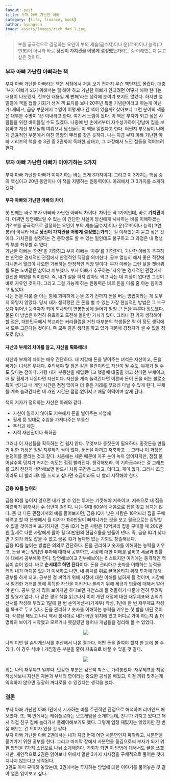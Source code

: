 ```yaml
---
layout: post
title: 부자 아빠 가난한 아빠
category: [life, finance, book]
author: hyungsun
image: assets/images/rich_dad_1.jpg
---
```


> 부를 궁극적으로 결정하는 요인이 부의 세습(금수저)이나 운(로또)이나 능력(고연봉)이 아니라 바로 **당신이 가치관을 어떻게 설정했는가**라는 걸 이해했는지 묻고 싶은 것이다.

### 부자 아빠 가난한 아빠라는 책
부자 아빠 가난한 아빠라는 책은 서점에서 처음 보기 전까지 무슨 책인지도 몰랐다. 대충 '부자 아빠가 되기 위해서는 뭘 해야 하고 가난한 아빠가 안되려면 어떻게 해야 한다는 내용이 나오겠지, 진부한 내용일 게 뻔해'라는 생각에 눈여겨 보지도 않았다. 하지만 얼떨결에 책을 접할 기회가 생겨 책 표지를 보니 20주년 특별 기념판이라고 하는게 아닌가! 제테크, 금융 부문에서 수명이 이렇게나 긴 책이 있을까? 찾아보니 그런 분야의 책들은 대부분 수명이 1년 이내라고 한다. 여기서 느낌이 왔다. 이 책은 부자가 되고 싶은 사람들을 위한 바이블일 수도 있겠다. 나중에 빈 손에서부터 자수성가하여 강남에 집을 보유하고 계신 부모님께 여쭤보니 당신들도 이 책을 읽었다고 한다. 어쩐지 부모님이 나에게 금융적인 부분에서 미친 영향의 뿌리를 찾은 듯하다. 나는 지금 부자 아빠 가난한 아빠 시리즈의 책을 총 3권 중 2권까지 독파한 상태고, 그 과정에서 느낀 점들을 적어보려 한다.

### 부자 아빠 가난한 아빠가 이야기하는 3가지
부자 아빠 가난한 아빠가 이야기하는 바는 크게 3가지이다. 그리고 이 3가지는 핵심 중의 핵심이고 20년 동안이나 이 책을 지탱하는 원동력이다. 아래에서 그 3가지를 소개하겠다.

####  부자 아빠와 가난한 아빠의 차이
첫 번째는 바로 부자 아빠와 가난한 아빠의 차이다. 차이는 딱 1가지인데, 바로 **가치관**이다. 어쩌면 당연해보일 수 있는 이 간단한 사실이 당신에게 시사하는 바를 이해하겠는가? 부를 궁극적으로 결정하는 요인이 부의 세습(금수저)이나 운(로또)이나 능력(고연봉)이 아니라 바로 **당신이 가치관을 어떻게 설정했는가**라는 걸 이해했는지 묻고 싶은 것이다. 가치관을 설정하는 건 중학생도 할 수 있는 일인데도 불구하고 그 과정은 내 평생의 부를 좌우할 수 있다.  
가난한 아빠는 '안전'을 지향하고 부자 아빠는 '자유'를 지향한다. 가난한 아빠가 추구하는 안전은 경제적인 관점에서 안정적인 직장을 의미한다. 공부 열심히 해서 좋은 직장에 다니면서 월급이 나오면 기뻐하는 안정적인 직장 말이다. 부자 아빠는 그런 삶을 쳇바퀴를 도는 노예같은 삶이라 치부했다. 부자 아빠가 추구하는 '자유'는 경제적인 관점에서 완전한 해방을 의미한다. 즉, 내가 일을 하지 않아도 먹고 사는 데 지장이 없다면 그것이 바로 자유인 것이다. 그리고 그걸 가능케 하는 원동력은 바로 돈을 다룰 줄 아는 힘이라고 믿었다.  
나는 돈을 다룰 줄 아는 힘에 희미하게 눈을 뜨기 전까지 돈을 버는 방법이라는 게 도무지 와닿지 않았다. 당시 내가 생각했던 큰 돈을 벌 수 있는 가장 현실적인 방법은 그 누구보다 뛰어난 능력자가 되어 회사와의 연봉협상에 들어가 엄청 큰 돈을 부른다 정도였다. 물론 이 방법은 여전히 유효하고 도전해 볼만한 가치가 있다. 그러나 한 가지 생각해야 할 점은, 대한민국에서 학교라는 커리큘럼을 거친 대부분의 학생들은 딱 이 정도 생각에서 모두 그친다는 것이다. 즉 모두 같은 생각을 하고 있기 때문에 경쟁자가 셀 수 없을 정도로 많다. 

#### 자산과 부채의 차이를 알고, 자산을 획득해라!
자산과 부채의 차이는 매우 간단하다. 내 지갑에 돈을 넣어주는 녀석은 자산이고, 돈을 빼가는 녀석은 부채다. 주의해야 할 점은 같은 물건이라도 자산이 될 수도, 부채가 될 수도 있다는 점이다. 가령 내가 부동산을 매입했다고 했을때 대출을 끼고 샀다면 부채이고, 매 달 월세가 나온다면 자산이다. 자산을 계속 늘려간다면 이른바 돈이 돈을 버는 불로소득이 생기고 내 개인 시간은 점점 많아져 더 좋은 거래를 찾으러 다닐 수 있게 된다. 부채를 계속 늘려간다면 내 개인 시간은 점점 없어지고 매달 허덕이며 살게 된다.

책의 저자가 정의하는 자산은 아래와 같다.
- 자신이 일하지 않아도 지속해서 돈을 벌어주는 사업체
- 월세 등 임대료 수입을 가져다주는 부동산
- 주식과 채권
- 지적 재산권이나 특허권

그러나 이 자산들을 획득하는 건 쉽지 않다. 무엇보다 종잣돈이 필요하다. 종잣돈을 만들기 위한 과정은 정말 지루하기 짝이 없다. 푼돈을 아끼고 저축하고 ... 그러나 이 과정은 눈덩이를 굴리는 것과 같다. 처음에는 체온 때문에 자꾸 눈이 녹아 없어지지만, 점점 불어날수록 덩치가 커지는 속도는 점점 빨라진다. 생각해보라. 이 기하급수라는 걸 그래프를 그려 천천히 생각해보면 반드시 처음 구간은 느리고, 더디고, 재미 없다. 그러니 조금이라도 더 빨리 재미를 느끼고 싶다면 조금이라도 더 빨리 시작해야 한다.  

#### 금융 IQ를 높여라
금융 IQ를 높이지 않으면 내가 할 수 있는 투자는 기껏해야 저축이고, 저축으로 내 집을 마련하기 위해서는 수 십년이 걸린다. 나는 절대 60살에 처음으로 집을 갖고 싶지는 않다. 좀 더 다른 관점에서의 예를 들어보자면, 금융 IQ가 낮은 사람은 10억짜리 집을 구매하려고 할 때 은행에서 월 이자가 150만원이 빠져나가는 것을 보고 월급으로는 감당할 수 없을 것이라며 포기하지만, 금융 IQ가 높은 사람은 10억짜리 집을 구매할 때 200만원 월세로 다른 사람에게 팔아 월 50만원의 현금흐름을 만들어 낸다. 즉, 금융 IQ가 낮다면 기회가 와도 잡을 수 없고 금융 IQ가 높다면 없는 기회도 창출해낸다.  
금융 IQ를 높이는 방법은 의외로 간단하다. 돈을 관리하고 숫자를 이해하는 능력을 키우고, 돈을 버는 방법인 투자에 대해서 공부하고, 시장에 대한 이해를 넓히고 세금과 법률에 대해서 공부해야 한다. 당연해보이고 진부해보이는 리스트지만 여기에는 충격적인 핵심이 숨어 있다. 바로 **순서대로 하면 된다**이다. 돈을 관리하고 숫자를 이해하는 능력을 키워 내가 어디쯤 있는가 이해하고 나면, 내 위치를 위로 끌어올리기 위해 투자에 대해 공부를 하게 되고, 공부한 걸 써먹기 위해 시장에 대한 이해를 넓히게 될 것이며, 시장에서 발견한 거래를 통해 획득한 자산을 지키거나 불리기 위해 세금과 법률에 대해서 알아야 한다. 공부 할 게 많아 보이지만 하다보면 자연스레 될 것들이기 때문에 전혀 두려워 할 필요가 없다. 나 같은 경우 책을 읽고나서 이미 개인 재정에 대한 재무제표와 손익계산서를 작성해 두었고 1달에 한 번 손익계산서(가계부) 작성, 1년에 한 번 재무제표 작성을 목표로 두고 있다. 돈을 관리하고 숫자를 이해하는 능력을 키우는 첫 발을 내딘 것이다. 작성을 해보고 나니 역시 생각대로 내가 어떤 위치에 있고 어디로 가야 하는지 좀 더 명확히 보이기 시작했고 모르거나 헷갈렸던 용어나 개념들을 정리해 볼 수 있었다.

<p align="center">
  <img src="{{ site.url }}/assets/images/rich_dad_2.jpg">
</p>
나의 이번 달 손익계산서를 추산해서 나온 결과다. 어떤 돈을 줄여야 할지 한 눈에 볼 수 있다. 이 경우 식비나 게임같은 부분을 줄여 저축으로 바꿀 수 있을 것 같다. 

<p align="center">
  <img src="{{ site.url }}/assets/images/rich_dad_3.jpg">
</p>
위는 나의 재무제표 일부다. 민감한 부분은 검은색 박스로 가려놓았다. 재무제표를 처음 작성해보니 자산은 자본과 부채의 합이라는 중요한 공식을 배웠고, 이걸 끼워 맞추는게 익숙하지 않으면 굉장히 까다로울 수 있겠다는 생각을 했다.

### 결론
부자 아빠 가난한 아빠 1권에서 시사하는 바를 주관적인 관점으로 해석하며 리마인드 해보았다. 또, 책 안에서는 캐쉬플로라는 보드게임을 소개하는데, 친구가 가지고 있다고 해서 직접 친구 집에 놀러가서 플레이해보기도 했다. 그렇게 엄청 재밌지는 않았지만 한 번쯤 해보는 건 의미가 있을 것 같다.  
부자 아빠 가난한 아빠 2권에서는 내가 지금 현재 어떤 사분면인지 파악하고, 사분면을 옮겨가기 위한 공부를 한다. 그리고 마지막 장에서 사분면을 옮김으로써 부자가 되기 위한 방법을 7가지 스텝으로 나눠 소개해준다. 기회가 되면 이 방법에 대해서도 글을 쓰겠지만, 개인적으로 2권은 읽어보니 위에서 말한 3가지 시사점을 구체적으로 풀어쓴 것에 지나지 않는다고 생각된다.  
3권도 이미 구매해 놓았는데, 3권에서는 투자하는 방법에 대한 이야기를 풀어놓은 것 같아 얼른 읽어보고 싶다.